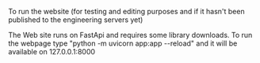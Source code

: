 To run the website (for testing and editing purposes and if it hasn't been published to the engineering servers yet)

The Web site runs on FastApi and requires some library downloads. 
To run the webpage type "python -m uvicorn app:app --reload" and it will be available on 127.0.0.1:8000